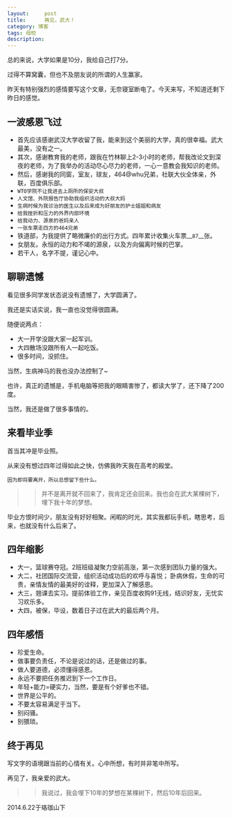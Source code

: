 ```yaml
---
layout:     post
title:      再见，武大！
category: 博客
tags: 母校
description:
---
```


总的来说，大学如果是10分，我给自己打7分。

过得不算窝囊，但也不及朋友说的所谓的人生赢家。

昨天有特别强烈的感情要写这个文章，无奈寝室断电了。今天来写，不知道还剩下昨日的感觉。

## 一波感恩飞过
*	首先应该感谢武汉大学收留了我，能来到这个美丽的大学，真的很幸福。武大最美，没有之一。
*	其次，感谢教育我的老师，跟我在竹林聊上2-3小时的老师，帮我改论文到深夜的老师，为了我举办的活动尽心尽力的老师，一心一意教会我知识的老师。
*	然后，感谢我的同窗，室友，球友，464@whu兄弟，社联大伙全体亲，外联，百度俱乐部。
*	`WTO学院不让我进去上厕所的保安大叔`
*	`人文馆、外院报告厅协助我组织活动的大叔大妈`
*	`生病时候为我诊治的医生以及后来成为好朋友的护士姐姐和病友`
*	`给我挫折和压力的外界内部环境`
*	`给我动力、源泉的爸妈亲人`
*	`一张车票走四方的464兄弟`
*	铁道部，为我提供了略微廉价的出行方式。四年累计收集火车票__`87`__张。
*	女朋友。永恒的动力和不竭的源泉，以及方向偏离时候的巴掌。
*	若干人，名字不提，谨记心中。

## 聊聊遗憾
看见很多同学发状态说没有遗憾了，大学圆满了。

我还是实话实说，我一直也没觉得很圆满。

随便说两点：

*	大一开学没跟大家一起军训。
*	大四散场没跟所有人一起吃饭。
*	很多时间，没抓住。

当然，生病神马的我也没办法控制了~

也许，真正的遗憾是，手机电脑等把我的眼睛害惨了，都读大学了，还下降了200度。

当然，我还是做了很多事情的。

## 来看毕业季
首当其冲是毕业照。

从来没有想过四年过得如此之快，仿佛我昨天我在高考的殿堂。

`因为即将要离开，所以总想留下些什么。`

>>并不是离开就不回来了，我肯定还会回来。我也会在武大某棵树下，埋下我十年的梦想。

毕业方恨时间少，朋友没有好好相聚。闲暇的时光，其实我都玩手机，瞎思考，后来，也就没有什么后来了。

## 四年缩影
*	大一，篮球赛夺冠。2班班级凝聚力空前高涨，第一次感到团队力量的强大。
*	大二，社团国际交流营，组织活动成功后的欢呼与喜悦； 卧病休假，生命的可贵，亲情友情的最美好的诠释，更加深入了解感恩。
*	大三，翘课去实习。提前体验工作，亲见百度收购91无线，结识好友，无忧实习欢乐多。
*	大四，被保，毕设，数着日子过在武大的最后两个月。

## 四年感悟
*	珍爱生命。
*	做事要负责任，不论是说过的话，还是做过的事。
*	做人要道德，必须懂得感恩。
*	永远不要把任务推迟到下一个工作日。
*	年轻+能力=硬实力，当然，要是有个好爹也不错。
*	世界是公平的。
*	不要太容易满足于当下。
*	别闷骚。
*	别猥琐。

## 终于再见
写文字的语境跟当前的心情有关。心中所想，有时并非笔中所写。

再见了，我亲爱的武大。

>>我说过，我会埋下10年的梦想在某棵树下，然后10年后回来。


2014.6.22于珞珈山下
